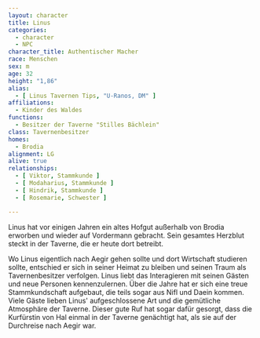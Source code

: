 ```yaml
---
layout: character
title: Linus
categories:
  - character
  - NPC
character_title: Authentischer Macher
race: Menschen
sex: m
age: 32
height: "1,86"
alias:
  - [ Linus Tavernen Tips, "U-Ranos, DM" ]
affiliations:
  - Kinder des Waldes
functions:
  - Besitzer der Taverne "Stilles Bächlein"
class: Tavernenbesitzer
homes:
  - Brodia
alignment: LG
alive: true
relationships:
  - [ Viktor, Stammkunde ]
  - [ Modaharius, Stammkunde ]
  - [ Hindrik, Stammkunde ]
  - [ Rosemarie, Schwester ]

---
```


Linus hat vor einigen Jahren ein altes Hofgut außerhalb von Brodia erworben und wieder auf Vordermann gebracht. Sein
gesamtes Herzblut steckt in der Taverne, die er heute dort betreibt.

Wo Linus eigentlich nach Aegir gehen sollte und dort Wirtschaft studieren sollte, entschied er sich in seiner Heimat zu
bleiben und seinen Traum als Tavernenbesitzer verfolgen. Linus liebt das Interagieren mit seinen Gästen und neue
Personen kennenzulernen. Über die Jahre hat er sich eine treue Stammkundschaft aufgebaut, die teils sogar aus Nifl und
Daein kommen. Viele Gäste lieben Linus' aufgeschlossene Art und die gemütliche Atmosphäre der Taverne. Dieser gute Ruf
hat sogar dafür gesorgt, dass die Kurfürstin von Hal einmal in der Taverne genächtigt hat, als sie auf der Durchreise
nach Aegir war.